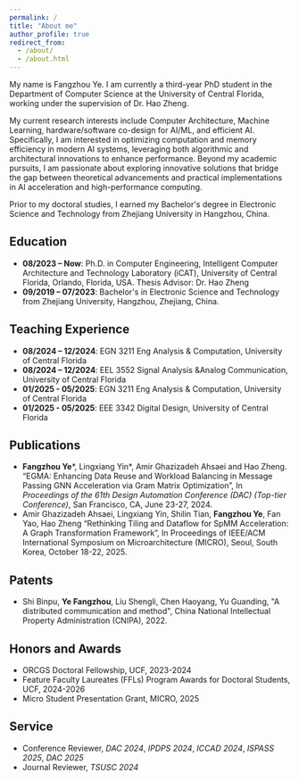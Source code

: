 ```yaml
---
permalink: /
title: "About me"
author_profile: true
redirect_from: 
  - /about/
  - /about.html
---
```

My name is Fangzhou Ye. I am currently a third-year PhD student in the Department of Computer Science at the University of Central Florida, working under the supervision of Dr. Hao Zheng. 

My current research interests include Computer Architecture, Machine Learning, hardware/software co-design for AI/ML, and efficient AI. Specifically, I am interested in optimizing computation and memory efficiency in modern AI systems, leveraging both algorithmic and architectural innovations to enhance performance. Beyond my academic pursuits, I am passionate about exploring innovative solutions that bridge the gap between theoretical advancements and practical implementations in AI acceleration and high-performance computing.

Prior to my doctoral studies, I earned my Bachelor's degree in Electronic Science and Technology from Zhejiang University in Hangzhou, China.




## Education
- **08/2023 – Now**: Ph.D. in Computer Engineering, Intelligent Computer Architecture and Technology Laboratory (iCAT), University of Central Florida, Orlando, Florida, USA. 
  Thesis Advisor: Dr. Hao Zheng
- **09/2019 – 07/2023**: Bachelor's in Electronic Science and Technology from Zhejiang University, Hangzhou, Zhejiang, China.


## Teaching Experience
- **08/2024 – 12/2024**: EGN 3211 Eng Analysis & Computation, University of Central Florida
- **08/2024 – 12/2024**: EEL 3552 Signal Analysis &Analog Communication, University of Central Florida
- **01/2025 - 05/2025**: EGN 3211 Eng Analysis & Computation, University of Central Florida
- **01/2025 - 05/2025**: EEE 3342 Digital Design, University of Central Florida


## Publications
- **Fangzhou Ye***, Lingxiang Yin*, Amir Ghazizadeh Ahsaei and Hao Zheng. “EGMA: Enhancing Data Reuse and Workload Balancing in Message Passing GNN Acceleration via Gram Matrix Optimization”, In *Proceedings of the 61th Design Automation Conference (DAC) (Top-tier Conference)*, San Francisco, CA, June 23-27, 2024.
- Amir Ghazizadeh Ahsaei, Lingxiang Yin, Shilin Tian, **Fangzhou Ye**, Fan Yao, Hao Zheng “Rethinking Tiling and Dataflow for SpMM Acceleration: A Graph Transformation Framework”, In Proceedings of IEEE/ACM International Symposium on Microarchitecture (MICRO), Seoul, South Korea, October 18-22, 2025.

## Patents
- Shi Binpu, **Ye Fangzhou**, Liu Shengli, Chen Haoyang, Yu Guanding, "A distributed communication and method", China National Intellectual Property Administration (CNIPA), 2022.

## Honors and Awards
- ORCGS Doctoral Fellowship, UCF, 2023-2024
- Feature Faculty Laureates (FFLs) Program Awards for Doctoral Students, UCF, 2024-2026
- Micro Student Presentation Grant, MICRO, 2025

## Service
- Conference Reviewer, *DAC 2024*, *IPDPS 2024*, *ICCAD 2024*, *ISPASS 2025*, *DAC 2025*
- Journal Reviewer, *TSUSC 2024*
